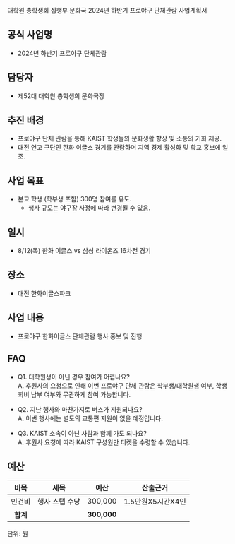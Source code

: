 
대학원 총학생회 집행부 문화국 2024년 하반기 프로야구 단체관람 사업계획서

## 공식 사업명
-   2024년 하반기 프로야구 단체관람
    

## 담당자
-   제52대 대학원 총학생회 문화국장
    

## 추진 배경
-   프로야구 단체 관람을 통해 KAIST 학생들의 문화생활 향상 및 소통의 기회 제공.
-   대전 연고 구단인 한화 이글스 경기를 관람하며 지역 경제 활성화 및 학교 홍보에 일조.
    

## 사업 목표
-   본교 학생 (학부생 포함) 300명 참여를 유도.
	- 행사 규모는 야구장 사정에 따라 변경될 수 있음.
    
## 일시
-   8/12(목) 한화 이글스 vs 삼성 라이온즈 16차전 경기
    
## 장소
-   대전 한화이글스파크
    
## 사업 내용
-   프로야구 한화이글스 단체관람 행사 홍보 및 진행

## FAQ
-   Q1. 대학원생이 아닌 경우 참여가 어렵나요?  
    A. 후원사의 요청으로 인해 이번 프로야구 단체 관람은 학부생/대학원생 여부, 학생회비 납부 여부와 무관하게 참여 가능합니다.
    
-   Q2. 지난 행사와 마찬가지로 버스가 지원되나요?  
    A. 이번 행사에는 별도의 교통편 지원이 없을 예정입니다.
    
-   Q3. KAIST 소속이 아닌 사람과 함께 가도 되나요?  
    A. 후원사 요청에 따라 KAIST 구성원만 티켓을 수령할 수 있습니다.
    

## 예산

|  **비목** |   **세목**   | **예산** | **산출근거** |
|:----------:|:------------:|:--------:|:--------:|
| 인건비 | 행사 스탭 수당 | 300,000 | 1.5만원X5시간X4인 |
|   **합계**  |              | **300,000**|  |

단위: 원